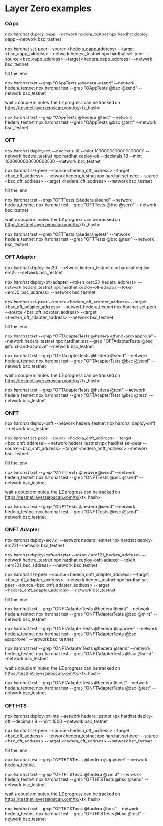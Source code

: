 # Layer Zero examples

### OApp

npx hardhat deploy-oapp --network hedera_testnet
npx hardhat deploy-oapp --network bsc_testnet

npx hardhat set-peer --source <hedera_oapp_address> --target <bsc_oapp_address> --network hedera_testnet
npx hardhat set-peer --source <bsc_oapp_address> --target <hedera_oapp_address> --network bsc_testnet

fill the .env

npx hardhat test --grep "OAppTests @hedera @send" --network hedera_testnet
npx hardhat test --grep "OAppTests @bsc @send" --network bsc_testnet

wait a couple minutes, the LZ progress can be tracked on https://testnet.layerzeroscan.com/tx/<tx_hash>

npx hardhat test --grep "OAppTests @hedera @test" --network hedera_testnet
npx hardhat test --grep "OAppTests @bsc @test" --network bsc_testnet


### OFT

npx hardhat deploy-oft --decimals 18 --mint 1000000000000000000 --network hedera_testnet
npx hardhat deploy-oft --decimals 18 --mint 1000000000000000000 --network bsc_testnet

npx hardhat set-peer --source <hedera_oft_address> --target <bsc_oft_address> --network hedera_testnet
npx hardhat set-peer --source <bsc_oft_address> --target <hedera_oft_address> --network bsc_testnet

fill the .env

npx hardhat test --grep "OFTTests @hedera @send" --network hedera_testnet
npx hardhat test --grep "OFTTests @bsc @send" --network bsc_testnet

wait a couple minutes, the LZ progress can be tracked on https://testnet.layerzeroscan.com/tx/<tx_hash>

npx hardhat test --grep "OFTTests @hedera @test" --network hedera_testnet
npx hardhat test --grep "OFTTests @bsc @test" --network bsc_testnet

### OFT Adapter

npx hardhat deploy-erc20 --network hedera_testnet
npx hardhat deploy-erc20 --network bsc_testnet

npx hardhat deploy-oft-adapter --token <erc20_hedera_address> --network hedera_testnet
npx hardhat deploy-oft-adapter --token <erc20_bsc_address> --network bsc_testnet

npx hardhat set-peer --source <hedera_oft_adapter_address> --target <bsc_oft_adapter_address> --network hedera_testnet
npx hardhat set-peer --source <bsc_oft_adapter_address> --target <hedera_oft_adapter_address> --network bsc_testnet

fill the .env

npx hardhat test --grep "OFTAdapterTests @hedera @fund-and-approve" --network hedera_testnet
npx hardhat test --grep "OFTAdapterTests @bsc @fund-and-approve" --network bsc_testnet

npx hardhat test --grep "OFTAdapterTests @hedera @send" --network hedera_testnet
npx hardhat test --grep "OFTAdapterTests @bsc @send" --network bsc_testnet

wait a couple minutes, the LZ progress can be tracked on https://testnet.layerzeroscan.com/tx/<tx_hash>

npx hardhat test --grep "OFTAdapterTests @hedera @test" --network hedera_testnet
npx hardhat test --grep "OFTAdapterTests @bsc @test" --network bsc_testnet

### ONFT

npx hardhat deploy-onft --network hedera_testnet
npx hardhat deploy-onft --network bsc_testnet

npx hardhat set-peer --source <hedera_onft_address> --target <bsc_onft_address> --network hedera_testnet
npx hardhat set-peer --source <bsc_onft_address> --target <hedera_onft_address> --network bsc_testnet

fill the .env

npx hardhat test --grep "ONFTTests @hedera @send" --network hedera_testnet
npx hardhat test --grep "ONFTTests @bsc @send" --network bsc_testnet

wait a couple minutes, the LZ progress can be tracked on https://testnet.layerzeroscan.com/tx/<tx_hash>

npx hardhat test --grep "ONFTTests @hedera @send" --network hedera_testnet
npx hardhat test --grep "ONFTTests @bsc @send" --network bsc_testnet

### ONFT Adapter

npx hardhat deploy-erc721 --network hedera_testnet
npx hardhat deploy-erc721 --network bsc_testnet

npx hardhat deploy-onft-adapter --token <erc721_hedera_address> --network hedera_testnet
npx hardhat deploy-onft-adapter --token <erc721_bsc_address> --network bsc_testnet

npx hardhat set-peer --source <hedera_onft_adapter_address> --target <bsc_onft_adapter_address> --network hedera_testnet
npx hardhat set-peer --source <bsc_onft_adapter_address> --target <hedera_onft_adapter_address> --network bsc_testnet

fill the .env

npx hardhat test --grep "ONFTAdapterTests @hedera @mint" --network hedera_testnet
npx hardhat test --grep "ONFTAdapterTests @bsc @mint" --network bsc_testnet

npx hardhat test --grep "ONFTAdapterTests @hedera @approve" --network hedera_testnet
npx hardhat test --grep "ONFTAdapterTests @bsc @approve" --network bsc_testnet

npx hardhat test --grep "ONFTAdapterTests @hedera @send" --network hedera_testnet
npx hardhat test --grep "ONFTAdapterTests @bsc @send" --network bsc_testnet

wait a couple minutes, the LZ progress can be tracked on https://testnet.layerzeroscan.com/tx/<tx_hash>

npx hardhat test --grep "ONFTAdapterTests @hedera @test" --network hedera_testnet
npx hardhat test --grep "ONFTAdapterTests @bsc @test" --network bsc_testnet

### OFT HTS

npx hardhat deploy-oft-hts --network hedera_testnet
npx hardhat deploy-oft --decimals 8 --mint 1000 --network bsc_testnet

npx hardhat set-peer --source <hedera_oft_address> --target <bsc_oft_address> --network hedera_testnet
npx hardhat set-peer --source <bsc_oft_address> --target <hedera_oft_address> --network bsc_testnet

fill the .env

npx hardhat test --grep "OFTHTSTests @hedera @approve" --network hedera_testnet

npx hardhat test --grep "OFTHTSTests @hedera @send" --network hedera_testnet
npx hardhat test --grep "OFTHTSTests @bsc @send" --network bsc_testnet

wait a couple minutes, the LZ progress can be tracked on https://testnet.layerzeroscan.com/tx/<tx_hash>

npx hardhat test --grep "OFTHTSTests @hedera @test" --network hedera_testnet
npx hardhat test --grep "OFTHTSTests @bsc @test" --network bsc_testnet
